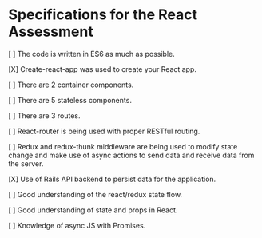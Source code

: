 # Specifications for the React Assessment

[ ] The code is written in ES6 as much as possible.

[X] Create-react-app was used to create your React app.

[ ] There are 2 container components.

[ ] There are 5 stateless components.

[ ] There are 3 routes.

[ ] React-router is being used with proper RESTful routing.

[ ] Redux and redux-thunk middleware are being used to modify state change and make use of async actions to send data and receive data from the server.

[X] Use of Rails API backend to persist data for the application.

[ ] Good understanding of the react/redux state flow.

[ ] Good understanding of state and props in React.

[ ] Knowledge of async JS with Promises.
